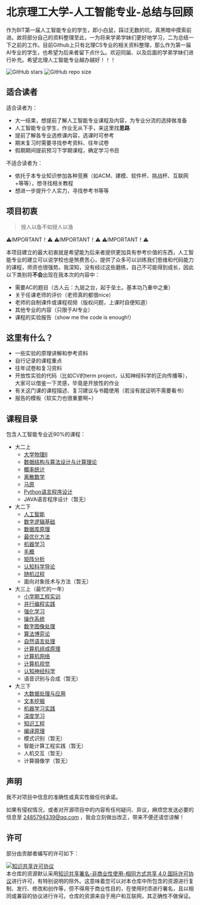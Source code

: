 # 北京理工大学-人工智能专业-总结与回顾

作为BIT第一届人工智能专业的学生，即小白鼠，踩过无数的坑，真黑暗中摸索前进。故将部分自己的资料整理至此，一为将来学弟学妹们更好地学习，二为总结一下之前的工作。目前Github上只有北理CS专业的相关资料整理，那么作为第一届AI专业的学生，也希望为后来者留下点什么。欢迎同届、以及后面的学弟学妹们进行补充。希望北理人工智能专业越办越好！！！


![GitHub stars](https://img.shields.io/github/stars/Robin-WZQ/BIT-AI-personal-review.svg?style=social)
![GitHub repo size](https://img.shields.io/github/repo-size/Robin-WZQ/BIT-AI-personal-review.svg?style=social)

## 适合读者

适合读者为：

- 大一结束，想提前了解人工智能专业课程及内容，为专业分流的选择做准备
- 人工智能专业学生，作业无从下手，来这里找**思路**
- 提前了解各专业选修课内容，选课时可参考
- 期末复习时需要寻找参考资料、往年试卷
- 假期期间提前预习下学期课程，确定学习书目

不适合读者为：

- 依托于本专业知识参加各种竞赛（如ACM、建模、软件杯、挑战杯、互联网+等等），想寻找相关教程
- 想进一步提升个人实力，寻找参考书等等

## 项目初衷

> 授人以鱼不如授人以渔

⚠️IMPORTANT！⚠️   ⚠️IMPORTANT！⚠️   ⚠️IMPORTANT！⚠️

本项目建立的最大初衷就是希望能为后来者提供更加具有参考价值的东西，人工智能专业的建立可以说学校也是煞费苦心，提供了众多可以训练我们思维和代码能力的课程，师资也很强势。我深知，没有经过这些磨练，自己不可能得到成长，因此以下类别将**不会**出现在我本次的内容中：

- 需要AC的题目（古人云：九层之台，起于垒土。基本功乃重中之重）
- 关于任课老师的评价（老师真的都很nice）
- 老师的自制课件或课程视频（版权问题，上课时自便知道）
- 其他专业的内容（只限于AI专业）
- 课程的实验报告（show me the code is enough!）

## 这里有什么？

- 一些实验的原理讲解和参考资料
- 自行记录的课程重点
- 往年试卷和复习资料
- 开放性实验的代码（比如CV的term project，认知神经科学的正向传播等），大家可以借鉴一下灵感，毕竟是开放性的作业
- 有关这门课的课程描述、复习建议与书籍使用（若没有就证明不需要看书）
- 报告的模板（软实力也很重要啊~）
<!-- - 关于在人工智能专业这两年的一些个人感悟 -->

## 课程目录

包含人工智能专业近90%的课程：

- 大二上
  - [大学物理II](https://github.com/Robin-WZQ/BIT-AI-personal-review/tree/main/大二上/大学物理II)
  - [数据结构与算法设计与计算理论](https://github.com/Robin-WZQ/BIT-AI-personal-review/tree/main/大二上/数据结构与算法设计与计算理论)
  - [概率统计](https://github.com/Robin-WZQ/BIT-AI-personal-review/tree/main/大二上/概率统计)
  - [离散数学](https://github.com/Robin-WZQ/BIT-AI-personal-review/tree/main/大二上/离散数学)
  - [马原](https://github.com/Robin-WZQ/BIT-AI-personal-review/tree/main/大二上/马原)
  - [Python语言程序设计](https://github.com/Robin-WZQ/BIT-AI-personal-review/tree/main/大二上/Python)
  - JAVA语言程序设计（暂无）
- 大二下
  - [人工智能](https://github.com/Robin-WZQ/BIT-AI-personal-review/tree/main/大二下/人工智能)
  - [数字逻辑基础](https://github.com/Robin-WZQ/BIT-AI-personal-review/tree/main/大二下/数字逻辑基础)
  - [数据库原理](https://github.com/Robin-WZQ/BIT-AI-personal-review/tree/main/大二下/数据库原理)
  - [最优化方法](https://github.com/Robin-WZQ/BIT-AI-personal-review/tree/main/大二下/最优化方法)
  - [机器学习](https://github.com/Robin-WZQ/BIT-AI-personal-review/tree/main/大二下/机器学习)
  - [毛概](https://github.com/Robin-WZQ/BIT-AI-personal-review/tree/main/大二下/毛概)
  - [矩阵分析](https://github.com/Robin-WZQ/BIT-AI-personal-review/tree/main/大二下/矩阵分析)
  - [认知科学导论](https://github.com/Robin-WZQ/BIT-AI-personal-review/tree/main/大二下/认知科学导论)
  - [随机过程](https://github.com/Robin-WZQ/BIT-AI-personal-review/tree/main/大二下/随机过程)
  - 面向对象技术与方法（暂无）
- 大三上（最忙的一年）
  - [小学期工程实训](https://github.com/Robin-WZQ/BIT-AI-personal-review/tree/main/大三上/小学期工程实训)
  - [并行编程实践](https://github.com/Robin-WZQ/BIT-AI-personal-review/tree/main/大三上/并行编程实践)
  - [强化学习](https://github.com/Robin-WZQ/BIT-AI-personal-review/tree/main/大三上/强化学习)
  - [操作系统](https://github.com/Robin-WZQ/BIT-AI-personal-review/tree/main/大三上/操作系统)
  - [数字图像处理](https://github.com/Robin-WZQ/BIT-AI-personal-review/tree/main/大三上/数字图像处理)
  - [算法博弈论](https://github.com/Robin-WZQ/BIT-AI-personal-review/tree/main/大三上/算法博弈论)
  - [自然语言处理](https://github.com/Robin-WZQ/BIT-AI-personal-review/tree/main/大三上/自然语言处理)
  - [计算机组成原理](https://github.com/Robin-WZQ/BIT-AI-personal-review/tree/main/大三上/计算机组成原理)
  - [计算机网络](https://github.com/Robin-WZQ/BIT-AI-personal-review/tree/main/大三上/计算机网络)
  - [计算机视觉](https://github.com/Robin-WZQ/BIT-AI-personal-review/tree/main/大三上/计算机视觉)
  - [认知神经科学](https://github.com/Robin-WZQ/BIT-AI-personal-review/tree/main/大三上/认知神经科学)
  - 语音识别与合成（暂无）
- 大三下
  - [大数据处理与应用](https://github.com/Robin-WZQ/BIT-AI-personal-review/tree/main/大三下/大数据处理与应用)
  - [文本挖掘](https://github.com/Robin-WZQ/BIT-AI-personal-review/tree/main/大三下/文本挖掘)
  - [机器学习实践](https://github.com/Robin-WZQ/BIT-AI-personal-review/tree/main/大三下/机器学习实践)
  - [深度学习](https://github.com/Robin-WZQ/BIT-AI-personal-review/tree/main/大三下/深度学习)
  - [知识工程](https://github.com/Robin-WZQ/BIT-AI-personal-review/tree/main/大三下/知识工程)
  - [编译原理](https://github.com/Robin-WZQ/BIT-AI-personal-review/tree/main/大三下/编译原理)
  - 模式识别（暂无）
  - 智能计算工程实践（暂无）
  - 人机交互（暂无）
  - 计算摄像学（暂无）

## 声明
我不对项目中信息的准确性或真实性做任何承诺。

如果有侵权情况，或者对开源项目中的内容有任何疑问、异议，麻烦您发送必要的信息至 2485794339@qq.com ，我会立刻做出改正，带来不便还请您谅解！

## 许可
部分由贡献者编写的许可如下：

<a rel="license" href="http://creativecommons.org/licenses/by-nc-sa/4.0/"><img alt="知识共享许可协议" style="border-width:0" src="https://i.creativecommons.org/l/by-nc-sa/4.0/88x31.png" /></a><br />本仓库的资源默认采用<a rel="license" href="http://creativecommons.org/licenses/by-nc-sa/4.0/deed.zh">知识共享署名-非商业性使用-相同方式共享 4.0 国际许可协议</a>进行许可，有特别说明的除外。这意味着您可以对本仓库中所包含的资源进行复制、发行、修改和创作等，但不得用于商业性目的，在使用时须进行署名，且以相同或兼容的协议进行许可。仓库的资源来自于用户和互联网，其正确性不做保证。



